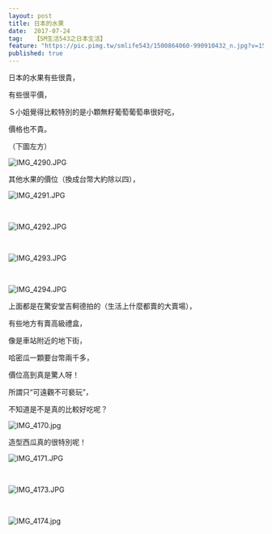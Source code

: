 ```yaml
---
layout: post
title: 日本的水果
date:  2017-07-24
tag:   【SM生活543之日本生活】
feature: "https://pic.pimg.tw/smlife543/1500864060-990910432_n.jpg?v=1500864092"
published: true 
---
```

<p>日本的水果有些很貴，</p>

<p>有些很平價，</p>

<p>Ｓ小姐覺得比較特別的是小顆無籽葡萄葡萄串很好吃，</p>

<p>價格也不貴。</p>

<p>（下圖左方）</p>

<p><img alt="IMG_4290.JPG" src="https://pic.pimg.tw/smlife543/1500864060-990910432_n.jpg?v=1500864092" title="IMG_4290.JPG"></p>

<p>其他水果的價位（換成台幣大約除以四），</p>

<p><img alt="IMG_4291.JPG" src="https://pic.pimg.tw/smlife543/1500864060-2273527027_n.jpg?v=1500864092" title="IMG_4291.JPG"></p>

<p>&nbsp;</p>

<p><img alt="IMG_4292.JPG" src="https://pic.pimg.tw/smlife543/1500864060-1089544610_n.jpg?v=1500864092" title="IMG_4292.JPG"></p>

<p>&nbsp;</p>

<p><img alt="IMG_4293.JPG" src="https://pic.pimg.tw/smlife543/1500864060-178505999_n.jpg?v=1500864092" title="IMG_4293.JPG"></p>

<p>&nbsp;</p>

<p><img alt="IMG_4294.JPG" src="https://pic.pimg.tw/smlife543/1500864061-2072605216_n.jpg?v=1500864092" title="IMG_4294.JPG"></p>

<p>上面都是在驚安堂吉軻德拍的（生活上什麼都賣的大賣場），</p>

<p>有些地方有賣高級禮盒，</p>

<p>像是車站附近的地下街，</p>

<p>哈密瓜一顆要台幣兩千多，</p>

<p>價位高到真是驚人呀！</p>

<p>所謂只“可遠觀不可褻玩”，</p>

<p>不知道是不是真的比較好吃呢？</p>

<p><img alt="IMG_4170.jpg" src="https://pic.pimg.tw/smlife543/1500864076-1119639262_n.jpg?v=1500864092" title="IMG_4170.jpg"></p>

<p>造型西瓜真的很特別呢！</p>

<p><img alt="IMG_4171.JPG" src="https://pic.pimg.tw/smlife543/1500864075-2308869079_n.jpg?v=1500864092" title="IMG_4171.JPG"></p>

<p>&nbsp;</p>

<p><img alt="IMG_4173.JPG" src="https://pic.pimg.tw/smlife543/1500864076-1503602492_n.jpg?v=1500864092" title="IMG_4173.JPG"></p>

<p>&nbsp;</p>

<p><img alt="IMG_4174.jpg" src="https://pic.pimg.tw/smlife543/1500864076-869873784_n.jpg?v=1500864092" title="IMG_4174.jpg"></p>

<p>&nbsp;</p>

